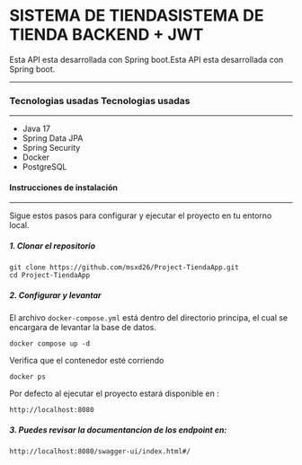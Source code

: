 # SISTEMA DE TIENDASISTEMA DE TIENDA BACKEND + JWT

 Esta API esta desarrollada con Spring boot.Esta API esta desarrollada con Spring boot.
 

------------

### Tecnologias usadas Tecnologias usadas

------------
- Java 17
- Spring Data JPA
- Spring Security
- Docker
- PostgreSQL

#### Instrucciones de instalación

------------

Sigue estos pasos para configurar y ejecutar el proyecto en tu entorno local.

##### 1. Clonar el repositorio
```
git clone https://github.com/msxd26/Project-TiendaApp.git
cd Project-TiendaApp
```

##### 2. Configurar y levantar
El archivo ```docker-compose.yml``` está dentro del directorio principa, el cual se encargara de levantar la base de datos.

``` 
docker compose up -d
 ```

Verifica que el contenedor esté corriendo
```
docker ps
 ```

Por defecto al ejecutar el proyecto estará disponible en :
``` 
http://localhost:8080
```

##### 3. Puedes revisar la documentancion de los endpoint en:
```
http://localhost:8080/swagger-ui/index.html#/
``` 
